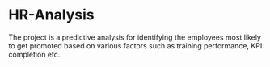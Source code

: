 # HR-Analysis
The project is a predictive analysis for identifying the employees most likely to get promoted based on various factors such as training performance, KPI completion etc.
